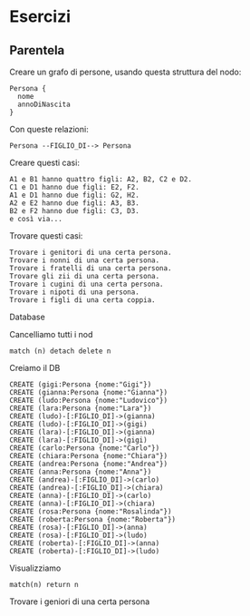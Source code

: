 Esercizi
===============

Parentela
--------------

Creare un grafo di persone, usando questa struttura del nodo:


    Persona {
      nome
      annoDiNascita
    }

Con queste relazioni:

    Persona --FIGLIO_DI--> Persona

Creare questi casi:

    A1 e B1 hanno quattro figli: A2, B2, C2 e D2.
    C1 e D1 hanno due figli: E2, F2.
    A1 e D1 hanno due figli: G2, H2.
    A2 e E2 hanno due figli: A3, B3.
    B2 e F2 hanno due figli: C3, D3.
    e così via...

Trovare questi casi:

    Trovare i genitori di una certa persona.
    Trovare i nonni di una certa persona.
    Trovare i fratelli di una certa persona.
    Trovare gli zii di una certa persona.
    Trovare i cugini di una certa persona.
    Trovare i nipoti di una persona.
    Trovare i figli di una certa coppia.

Database

Cancelliamo tutti i nod

    match (n) detach delete n   

Creiamo il DB

    CREATE (gigi:Persona {nome:"Gigi"})
    CREATE (gianna:Persona {nome:"Gianna"})
    CREATE (ludo:Persona {nome:"Ludovico"})
    CREATE (lara:Persona {nome:"Lara"})
    CREATE (ludo)-[:FIGLIO_DI]->(gianna)
    CREATE (ludo)-[:FIGLIO_DI]->(gigi)
    CREATE (lara)-[:FIGLIO_DI]->(gianna)
    CREATE (lara)-[:FIGLIO_DI]->(gigi)
    CREATE (carlo:Persona {nome:"Carlo"})
    CREATE (chiara:Persona {nome:"Chiara"})
    CREATE (andrea:Persona {nome:"Andrea"})
    CREATE (anna:Persona {nome:"Anna"})
    CREATE (andrea)-[:FIGLIO_DI]->(carlo)
    CREATE (andrea)-[:FIGLIO_DI]->(chiara)
    CREATE (anna)-[:FIGLIO_DI]->(carlo)
    CREATE (anna)-[:FIGLIO_DI]->(chiara)
    CREATE (rosa:Persona {nome:"Rosalinda"})
    CREATE (roberta:Persona {nome:"Roberta"})
    CREATE (rosa)-[:FIGLIO_DI]->(anna)
    CREATE (rosa)-[:FIGLIO_DI]->(ludo)
    CREATE (roberta)-[:FIGLIO_DI]->(anna)
    CREATE (roberta)-[:FIGLIO_DI]->(ludo)

Visualizziamo

    match(n) return n

Trovare i geniori di una certa persona

    

  
